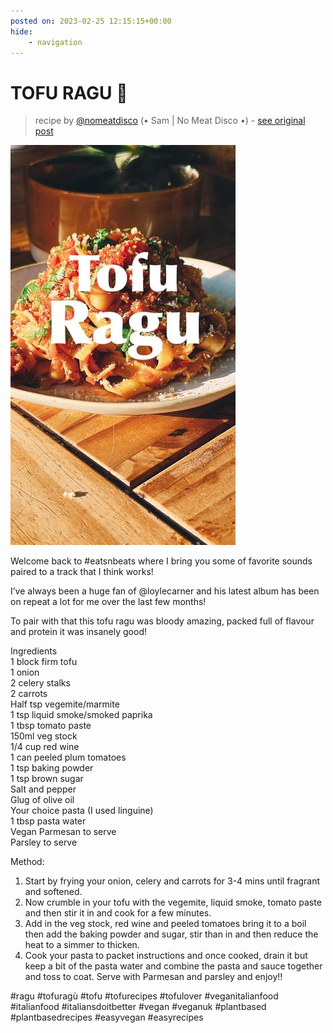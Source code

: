 ```yaml
---
posted on: 2023-02-25 12:15:15+00:00
hide:
    - navigation
---
```


# TOFU RAGU 🍝  

> recipe by [@nomeatdisco](https://www.instagram.com/nomeatdisco/) 
(• Sam | No Meat Disco •) - [see original post](https://instagram.com/p/CpFcIQwKVIk)

![](../img/nomeatdisco_25-02-2023_1202.png)

  
Welcome back to \#eatsnbeats where I bring you some of favorite sounds paired to a track that I think works!   
  
I’ve always been a huge fan of @loylecarner and his latest album has been on repeat a lot for me over the last few months!   
  
To pair with that this tofu ragu was bloody amazing, packed full of flavour and protein it was insanely good!   
  
Ingredients  
1 block firm tofu   
1 onion  
2 celery stalks  
2 carrots  
Half tsp vegemite/marmite  
1 tsp liquid smoke/smoked paprika  
1 tbsp tomato paste  
150ml veg stock  
1/4 cup red wine  
1 can peeled plum tomatoes  
1 tsp baking powder  
1 tsp brown sugar  
Salt and pepper  
Glug of olive oil  
Your choice pasta (I used linguine)  
1 tbsp pasta water   
Vegan Parmesan to serve  
Parsley to serve  
  
Method:  
1. Start by frying your onion, celery and carrots for 3-4 mins until fragrant and softened.  
2. Now crumble in your tofu with the vegemite, liquid smoke, tomato paste and then stir it in and cook for a few minutes.  
3. Add in the veg stock, red wine and peeled tomatoes bring it to a boil then add the baking powder and sugar, stir than in and then reduce the heat to a simmer to thicken.  
4. Cook your pasta to packet instructions and once cooked, drain it but keep a bit of the pasta water and combine the pasta and sauce together and toss to coat. Serve with Parmesan and parsley and enjoy!!   
  
\#ragu \#tofuragù \#tofu \#tofurecipes \#tofulover \#veganitalianfood \#italianfood \#italiansdoitbetter \#vegan \#veganuk \#plantbased \#plantbasedrecipes \#easyvegan \#easyrecipes   